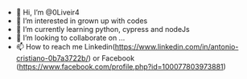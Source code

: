 - 👋 Hi, I’m @0Liveir4
- 👀 I’m interested in grown up with codes
- 🌱 I’m currently learning python, cypress and nodeJs
- 💞️ I’m looking to collaborate on ...
- 📫 How to reach me Linkedin(https://www.linkedin.com/in/antonio-cristiano-0b7a3722b/) or Facebook (https://www.facebook.com/profile.php?id=100077803973881)

<!---
0Liveir4/0Liveir4 is a ✨ special ✨ repository because its `README.md` (this file) appears on your GitHub profile.
You can click the Preview link to take a look at your changes.
--->
